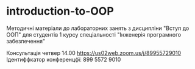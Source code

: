 # introduction-to-OOP
Методичні матеріали до лабораторних занять з дисципліни "Вступ до ООП" 
для студентів 1 курсу спеціальності "Інженерія програмного забезпечення"

 Консультація четвер 14.00 
 https://us02web.zoom.us/j/89955729010
 Ідентиффкатор конференцфї: 899 5572 9010
